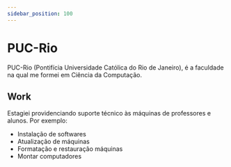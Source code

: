 ```yaml
---
sidebar_position: 100
---
```


# PUC-Rio

PUC-Rio (Pontifícia Universidade Católica do Rio de Janeiro), é a faculdade na qual me formei em Ciência da Computação.  

## Work

Estagiei providenciando suporte técnico às máquinas de professores e alunos. Por exemplo:  
- Instalação de softwares
- Atualização de máquinas
- Formatação e restauração máquinas
- Montar computadores